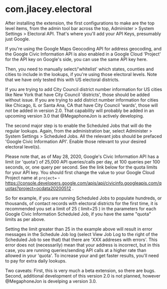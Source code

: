 # com.jlacey.electoral

After installing the extension, the first configurations to make are the top level items, from the admin tool bar across the top, Administer > System Settings > Electoral API. That's where you'll add your API Keys, presumably just Google. 

If you're using the Google Maps Geocoding API for address geocoding, and the Google Civic Information API is also enabled in a Google Cloud 'Project' for the API key on Google's side, you can use the same API key here. 

Then, you need to manually select/'whitelist' which states, counties and cities to include in the lookups, if you're using those electoral levels. Note that we have only tested this with US electoral districts.

If you are trying to add City Council district number information for US cities like New York that have City Council 'districts', those should be added without issue. If you are trying to add district number information for cities like Chicago, IL or Santa Ana, CA that have City Council 'wards', those will *not* be added in version 2.0. That capability will probably be added in an upcoming version 3.0 that @MegaphoneJon is actively developing.

The second major step is to enable the Scheduled Jobs that will do the regular lookups. Again, from the administration bar, select Administer > System Settings > Scheduled Jobs. All the relevant jobs should be prefaced 'Google Civic Information API'. Enable those relevant to your desired electoral level(s). 

Please note that, as of May 28, 2020, Google's Civic Information API has a limit (or 'quota') of 25,000 API queries/calls per day, at 100 queries per 100 seconds, or, one query per second. See the link below for the quota limits for your API key. You should first change the value to your Google Cloud Project name at `project=` - https://console.developers.google.com/apis/api/civicinfo.googleapis.com/quotas?project=ocdata20200512 . 

So for example, if you are running Scheduled Jobs to populate hundreds, or thousands, of contact records with electoral districts for the first time, it is recommended you set a limit of 25 ( limit=25 ) in the parameters for each Google Civic Information Scheduled Job, if you have the same "quota" limits as per above.  

Setting the limit greater than 25 in the example above will result in error messages in the Schedule Job log (select View Job Log to the right of the Scheduled Job to see that) that there are 'XXX addreses with errors'. This error does not (necessarily) mean that your address is incorrect, but in this case, you are running queries/sending API calls at a higher rate than allowed in your 'quota'. To increase your and get faster results, you'll need to pay for extra daily lookups.

Two caveats: First, this is very much a beta extension, so there are bugs. Second, additional development of this version 2.0 is not planned, however @MegaphoneJon is develping a version 3.0. 


